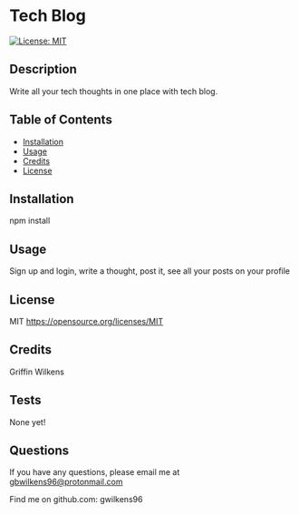 # Tech Blog
  [![License: MIT](https://img.shields.io/badge/License-MIT-yellow.svg)](https://opensource.org/licenses/MIT)
  
  ## Description

  Write all your tech thoughts in one place with tech blog.

  ## Table of Contents

- [Installation](#installation)
- [Usage](#usage)
- [Credits](#credits)
- [License](#license)

## Installation

npm install

## Usage

Sign up and login, write a thought, post it, see all your posts on your profile

## License

MIT https://opensource.org/licenses/MIT

## Credits

Griffin Wilkens

## Tests

None yet!

## Questions

If you have any questions, please email me at gbwilkens96@protonmail.com

Find me on github.com: gwilkens96
